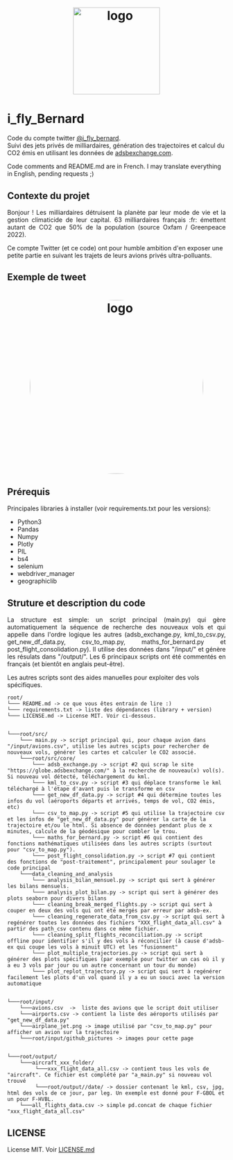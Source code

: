 <h1 align="center"> <img src="input/github_pictures/banniere.png" alt="logo" width="auto" height="200" /> </h1>

# i_fly_Bernard
Code du compte twitter [@i_fly_bernard](https://twitter.com/i_fly_Bernard). <br>
Suivi des jets privés de milliardaires, génération des trajectoires et calcul du CO2 émis en utilisant les données de [adsbexchange.com](https://globe.adsbexchange.com/).

Code comments and README.md are in French. I may translate everything in English, pending requests ;)

## Contexte du projet
<p align="justify"> Bonjour ! Les milliardaires détruisent la planète par leur mode de vie et la gestion climaticide de leur capital. 63 milliardaires français :fr: émettent autant de CO2 que 50% de la population (source Oxfam / Greenpeace 2022).

Ce compte Twitter (et ce code) ont pour humble ambition d'en exposer une petite partie en suivant les trajets de leurs avions privés ultra-polluants.</p>

## Exemple de tweet
<h1 align="center">
  <a href="url"><img src="input/github_pictures/example_tweet.png" alt="logo" width="auto" height="400" style="border-radius:50%"/></a>
  </h1>

## Prérequis
Principales libraries à installer (voir requirements.txt pour les versions):
* Python3
* Pandas
* Numpy
* Plotly
* PIL
* bs4
* selenium
* webdriver_manager
* geographiclib

## Struture et description du code
<p align="justify">La structure est simple: un script principal (main.py) qui gère automatiquement la séquence de recherche des nouveaux vols et qui appelle dans l'ordre logique les autres (adsb_exchange.py, kml_to_csv.py, get_new_df_data.py, csv_to_map.py,  maths_for_bernard.py et post_flight_consolidation.py).
Il utilise des données dans "/input/" et génère les résulats dans "/output/". Les 6 principaux scripts ont été commentés en français (et bientôt en anglais peut-être).</p>

Les autres scripts sont des aides manuelles pour exploiter des vols spécifiques.

```
root/
└─── README.md -> ce que vous êtes entrain de lire :)
└─── requirements.txt -> liste des dépendances (library + version)
└─── LICENSE.md -> License MIT. Voir ci-dessous.


└───root/src/
    └─── main.py -> script principal qui, pour chaque avion dans "/input/avions.csv", utilise les autres scipts pour rechercher de nouveaux vols, générer les cartes et calculer le CO2 associé.
    └───root/src/core/
        └─── adsb_exchange.py -> script #2 qui scrap le site "https://globe.adsbexchange.com/" à la recherche de nouveau(x) vol(s). Si nouveau vol détecté, téléchargement du kml.
        └─── kml_to_csv.py -> script #3 qui déplace transforme le kml téléchargé à l'étape d'avant puis le transforme en csv
        └─── get_new_df_data.py -> script #4 qui détermine toutes les infos du vol (aéroports départs et arrivés, temps de vol, CO2 émis, etc)
        └─── csv_to_map.py -> script #5 qui utilise la trajectoire csv et les infos de "get_new_df_data.py" pour générer la carte de la trajectoire et/ou le html. Si absence de données pendant plus de x minutes, calcule de la géodésique pour combler le trou.
        └─── maths_for_bernard.py -> script #6 qui contient des fonctions mathématiques utilisées dans les autres scripts (surtout pour "csv_to_map.py").
        └─── post_flight_consolidation.py -> script #7 qui contient des fonctions de "post-traitement", principalement pour soulager le code principal
    └───data_cleaning_and_analysis
        └─── analysis_bilan_mensuel.py -> script qui sert à générer les bilans mensuels.
        └─── analysis_plot_bilan.py -> script qui sert à générer des plots seaborn pour divers bilans
        └─── cleaning_break_merged_flights.py -> script qui sert à couper en deux des vols qui ont été mergés par erreur par adsb-ex.
        └─── cleaning_regenerate_data_from_csv.py -> script qui sert à regénérer toutes les données des fichiers "XXX_flight_data_all.csv" à partir des path_csv contenu dans ce même fichier.
        └─── cleaning_split_flights_reconciliation.py -> script offline pour identifier s'il y des vols à réconcilier (à cause d'adsb-ex qui coupe les vols à minuit UTC) et les "fusionnent"
        └─── plot_multiple_trajectories.py -> script qui sert à générer des plots spécifiques (par exemple pour twitter un cas où il y a eu 3 vols par jour ou un autre concernant un tour du monde)
        └─── plot_replot_trajectory.py -> script qui sert à regénérer facilement les plots d'un vol quand il y a eu un souci avec la version automatique


└───root/input/
    └───avions.csv  ->  liste des avions que le script doit utiliser
    └───airports.csv -> contient la liste des aéroports utilisés par "get_new_df_data.py"
    └───airplane_jet.png -> image utilisé par "csv_to_map.py" pour afficher un avion sur la trajectoire
    └───root/input/github_pictures -> images pour cette page


└───root/output/
    └───aircraft_xxx_folder/
         └───xxx_flight_data_all.csv -> contient tous les vols de "aircraft". Ce fichier est complété par "a_main.py" si nouveau vol trouvé
         └───root/output//date/ -> dossier contenant le kml, csv, jpg, html des vols de ce jour, par leg. Un exemple est donné pour F-GBOL et un pour F-HVBL.
    └───all_flights_data.csv -> simple pd.concat de chaque fichier "xxx_flight_data_all.csv"
```

## LICENSE
License MIT. Voir [LICENSE.md](https://github.com/GeneralDeGaulle/i_fly_bernard/blob/master/LICENSE.md)
